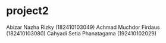 # project2


Abizar Nazha Rizky (182410103049)
Achmad Muchdor Firdaus (182410103080)
Cahyadi Setia Phanatagama (192410102029)

